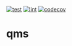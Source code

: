 [![test](https://github.com/Blinkuu/qms/actions/workflows/test.yml/badge.svg)](https://github.com/Blinkuu/qms/actions/workflows/test.yml)
[![lint](https://github.com/Blinkuu/qms/actions/workflows/lint.yml/badge.svg)](https://github.com/Blinkuu/qms/actions/workflows/lint.yml)
[![codecov](https://codecov.io/gh/Blinkuu/qms/branch/main/graph/badge.svg?token=73nMinG7d9)](https://codecov.io/gh/Blinkuu/qms)

# qms
